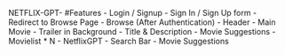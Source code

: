 NETFLIX-GPT-
    #Features
        - Login / Signup
            - Sign In / Sign Up form
            - Redirect to Browse Page
        - Browse (After Authentication)
            - Header
            - Main Movie
                - Trailer in Background
                - Title & Description
                - Movie Suggestions
                    - Movielist * N
        - NetflixGPT
            - Search Bar
            - Movie Suggestions
